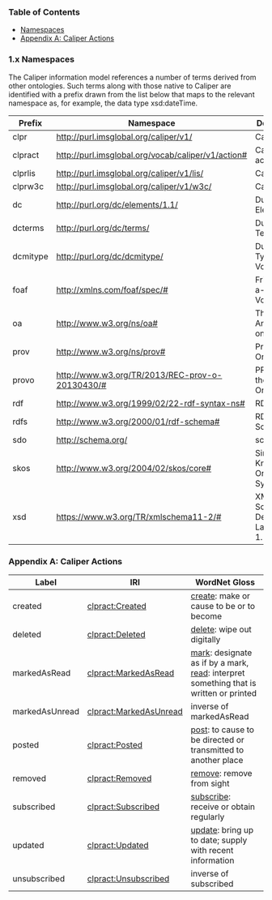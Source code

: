 ### Table of Contents
* [Namespaces](#namespaces)
*	[Appendix A: Caliper Actions](#appendixA) 

<a name="namespaces"/>  

### 1.x Namespaces

The Caliper information model references a number of terms derived from other ontologies.  Such terms along with those native to Caliper are identified with a prefix drawn from the list below that maps to the relevant namespace as, for example, the data type xsd:dateTime.

| Prefix | Namespace | Description |
| ------ | --------- | ----------- |
| clpr | http://purl.imsglobal.org/caliper/v1/ | Caliper |
| clpract | http://purl.imsglobal.org/vocab/caliper/v1/action# | Caliper actions |
| clprlis | http://purl.imsglobal.org/caliper/v1/lis/ | Caliper LIS |
| clprw3c | http://purl.imsglobal.org/caliper/v1/w3c/ | Caliper W3C |
| dc | http://purl.org/dc/elements/1.1/	| Dublin Core Elements |
| dcterms |	http://purl.org/dc/terms/	| Dublin Core Terms |
| dcmitype |	http://purl.org/dc/dcmitype/	| Dublin Core Type Vocabulary |
| foaf | http://xmlns.com/foaf/spec/#	| Friend-of-a-Friend Vocabulary |
| oa |	http://www.w3.org/ns/oa#	| The Open Annotation ontology |
| prov |	http://www.w3.org/ns/prov#	| Provenance Ontology |
| provo | http://www.w3.org/TR/2013/REC-prov-o-20130430/# | PROV-O: the PROV Ontology |
| rdf |	http://www.w3.org/1999/02/22-rdf-syntax-ns#	| RDF |
| rdfs |	http://www.w3.org/2000/01/rdf-schema#	| RDF Schema |
| sdo | http://schema.org/ | schema.org |
| skos |	http://www.w3.org/2004/02/skos/core# | Simple Knowledge Organization System |
| xsd | https://www.w3.org/TR/xmlschema11-2/# | XML Schema Definition Language 1.1 |


<a name="appendixA"/>  
 
### Appendix A: Caliper Actions

| Label | IRI | WordNet Gloss |
| ------ | --- | ------------- |
| created | [clpract:Created](http://purl.imsglobal.org/vocab/caliper/v1/action#Created) | [create](http://wordnet-rdf.princeton.edu/wn31/201620211-v): make or cause to be or to become |
| deleted | [clpract:Deleted](http://purl.imsglobal.org/vocab/caliper/v1/action#Deleted) | [delete](http://wordnet-rdf.princeton.edu/wn31/201001860-v): wipe out digitally |
| markedAsRead | [clpract:MarkedAsRead](http://purl.imsglobal.org/vocab/caliper/v1/action#MarkedAsRead) | [mark](http://wordnet-rdf.princeton.edu/wn31/200923709-v): designate as if by a mark, [read](http://wordnet-rdf.princeton.edu/wn31/200626756-v): interpret something that is written or printed |
| markedAsUnread | [clpract:MarkedAsUnread](http://purl.imsglobal.org/vocab/caliper/v1/action#MarkedAsUnread) | inverse of markedAsRead |
| posted | [clpract:Posted](http://purl.imsglobal.org/vocab/caliper/v1/action#Posted) | [post](http://wordnet-rdf.princeton.edu/wn31/201033289-v): to cause to be directed or transmitted to another place |
| removed | [clpract:Removed](http://purl.imsglobal.org/vocab/caliper/v1/action#Removed) | [remove](http://wordnet-rdf.princeton.edu/wn31/200181704-v): remove from sight |
| subscribed | [clpract:Subscribed](http://purl.imsglobal.org/vocab/caliper/v1/action#Subscribed) | [subscribe](http://wordnet-rdf.princeton.edu/wn31/202214527-v): receive or obtain regularly |
| updated | [clpract:Updated](http://purl.imsglobal.org/vocab/caliper/v1/action#Updated) | [update](http://wordnet-rdf.princeton.edu/wn31/200835207-v): bring up to date; supply with recent information |
| unsubscribed | [clpract:Unsubscribed](http://purl.imsglobal.org/vocab/caliper/v1/action#Unsubscribed) | inverse of subscribed |